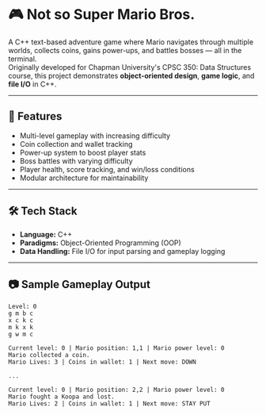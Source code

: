 # 🎮 Not so Super Mario Bros.

A C++ text-based adventure game where Mario navigates through multiple worlds, collects coins, gains power-ups, and battles bosses — all in the terminal.  
Originally developed for Chapman University's CPSC 350: Data Structures course, this project demonstrates **object-oriented design**, **game logic**, and **file I/O** in C++.

---

## 🚀 Features
- Multi-level gameplay with increasing difficulty
- Coin collection and wallet tracking
- Power-up system to boost player stats
- Boss battles with varying difficulty
- Player health, score tracking, and win/loss conditions
- Modular architecture for maintainability

---

## 🛠 Tech Stack
- **Language:** C++
- **Paradigms:** Object-Oriented Programming (OOP)
- **Data Handling:** File I/O for input parsing and gameplay logging

---

## 📷 Sample Gameplay Output
```text
Level: 0
g m b c
x c k c
m k x k
g w m c

Current level: 0 | Mario position: 1,1 | Mario power level: 0
Mario collected a coin.
Mario Lives: 3 | Coins in wallet: 1 | Next move: DOWN

...

Current level: 0 | Mario position: 2,2 | Mario power level: 0
Mario fought a Koopa and lost.
Mario Lives: 2 | Coins in wallet: 1 | Next move: STAY PUT
